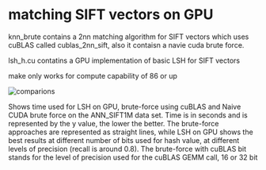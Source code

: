 # matching SIFT vectors on GPU 

knn_brute contains a 2nn matching algorithm for SIFT vectors which uses cuBLAS called cublas_2nn_sift, also it contaisn a navie cuda brute force. 

lsh_h.cu contatins a GPU implementation of basic LSH for SIFT vectors   

make only works for compute capability of 86 or up

![comparions](https://user-images.githubusercontent.com/42589827/172199644-5e313723-7b61-4875-8799-547bcc0b55b4.png)

Shows time used for LSH on GPU, brute-force using cuBLAS and Naive CUDA brute force on the ANN_SIFT1M data set. Time is in
seconds and is represented by the y value, the lower the better. The brute-force approaches are represented as straight lines, while LSH on GPU
shows the best results at different number of bits used for hash value, at different levels of precision (recall is around 0.8). The brute-force with cuBLAS bit stands for the level of precision used for the cuBLAS GEMM call, 16 or 32 bit
